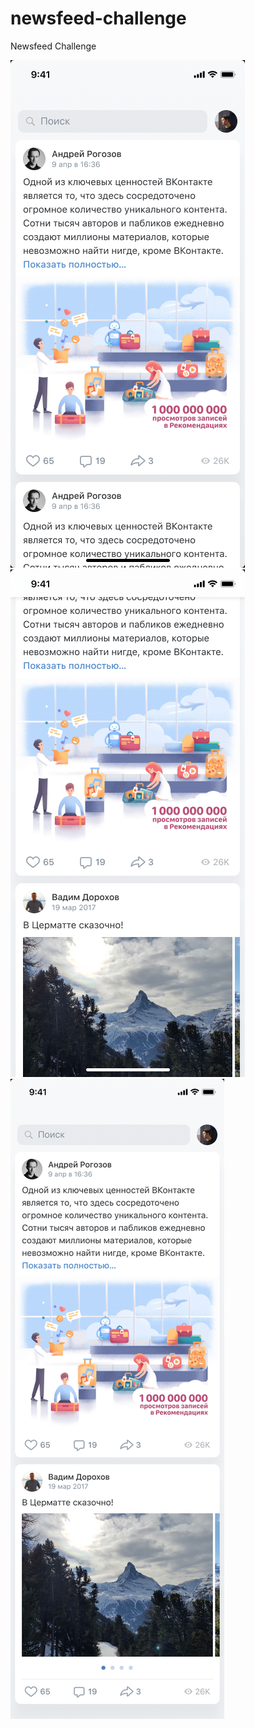 # newsfeed-challenge
Newsfeed Challenge

![Newsfeed](https://raw.githubusercontent.com/ivan-ushakov/NewsfeedChallenge/assets/newsfeed.png)
![Newsfeed Scroll](https://raw.githubusercontent.com/ivan-ushakov/NewsfeedChallenge/assets/newsfeed_scroll.png)
![Newsfeed Full](https://raw.githubusercontent.com/ivan-ushakov/NewsfeedChallenge/assets/newsfeed_full.png)
